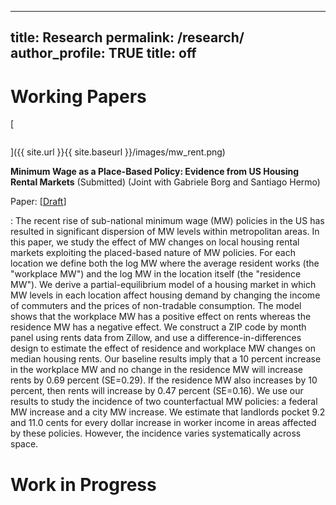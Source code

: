 
---
title: Research
permalink: /research/
author_profile: TRUE
title: off
---

Working Papers
======

[<figure style="width: 250px" class="align-left">
  <img src="{{ site.url }}{{ site.baseurl }}/images/mw_rent.png" alt="">
</figure>]({{ site.url }}{{ site.baseurl }}/images/mw_rent.png)

**Minimum Wage as a Place-Based Policy: Evidence from US Housing Rental Markets** (Submitted)
(Joint with Gabriele Borg and Santiago Hermo)

Paper: [[Draft](https://arxiv.org/abs/2208.01791)]

:  The recent rise of sub-national minimum wage (MW) policies in the US has resulted in significant dispersion of MW levels within metropolitan areas. In this paper, we study the effect of MW changes on local housing rental markets exploiting the placed-based nature of MW policies. For each location we define both the log MW where the average resident works (the "workplace MW") and the log MW in the location itself (the "residence MW"). We derive a partial-equilibrium model of a housing market in which MW levels in each location affect housing demand by changing the income of commuters and the prices of non-tradable consumption. The model shows that the workplace MW has a positive effect on rents whereas the residence MW has a negative effect. We construct a ZIP code by month panel using rents data from Zillow, and use a difference-in-differences design to estimate the effect of residence and workplace MW changes on median housing rents. Our baseline results imply that a 10 percent increase in the workplace MW and no change in the residence MW will increase rents by 0.69 percent (SE=0.29). If the residence MW also increases by 10 percent, then rents will increase by 0.47 percent (SE=0.16). We use our results to study the incidence of two counterfactual MW policies: a federal MW increase and a city MW increase. We estimate that landlords pocket 9.2 and 11.0 cents for every dollar increase in worker income in areas affected by these policies. However, the incidence varies systematically across space.

Work in Progress
======


